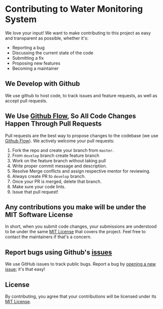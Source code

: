 # Contributing to Water Monitoring System

We love your input! We want to make contributing to this project as easy and transparent as possible, whether it's:

- Reporting a bug
- Discussing the current state of the code
- Submitting a fix
- Proposing new features
- Becoming a maintainer

## We Develop with Github

We use github to host code, to track issues and feature requests, as well as accept pull requests.

## We Use [Github Flow](https://guides.github.com/introduction/flow/index.html), So All Code Changes Happen Through Pull Requests

Pull requests are the best way to propose changes to the codebase (we use [Github Flow](https://guides.github.com/introduction/flow/index.html)). We actively welcome your pull requests:

1. Fork the repo and create your branch from `master`.
2. From `develop` branch create feature branch
3. Work on the feature branch without taking pull
4. Write proper commit message and description.
5. Resolve Merge conflicts and assign respective mentor for reviewing.
4. Always create PR to `develop` branch.
5. Once your PR is merged, delete that branch.
4. Make sure your code lints.
5. Issue that pull request!

## Any contributions you make will be under the MIT Software License

In short, when you submit code changes, your submissions are understood to be under the same [MIT License](https://github.com/vinitshahdeo/Water-Monitoring-System/blob/master/LICENSE) that covers the project. Feel free to contact the maintainers if that's a concern.

## Report bugs using Github's [issues](https://github.com/vinitshahdeo/Water-Monitoring-System/issues)

We use GitHub issues to track public bugs. Report a bug by [opening a new issue](https://github.com/vinitshahdeo/Water-Monitoring-System/issues/new); it's that easy!

## License

By contributing, you agree that your contributions will be licensed under its [MIT License](https://github.com/vinitshahdeo/Water-Monitoring-System/blob/master/LICENSE).
